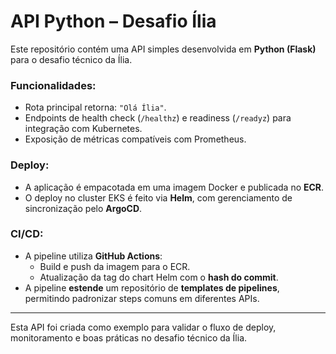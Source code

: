 # API Python – Desafio Ília

Este repositório contém uma API simples desenvolvida em **Python (Flask)** para o desafio técnico da Ília.

### Funcionalidades:
- Rota principal retorna: `"Olá Ília"`.
- Endpoints de health check (`/healthz`) e readiness (`/readyz`) para integração com Kubernetes.
- Exposição de métricas compatíveis com Prometheus.

### Deploy:
- A aplicação é empacotada em uma imagem Docker e publicada no **ECR**.
- O deploy no cluster EKS é feito via **Helm**, com gerenciamento de sincronização pelo **ArgoCD**.

### CI/CD:
- A pipeline utiliza **GitHub Actions**:
  - Build e push da imagem para o ECR.
  - Atualização da tag do chart Helm com o **hash do commit**.
- A pipeline **estende** um repositório de **templates de pipelines**, permitindo padronizar steps comuns em diferentes APIs.

---

Esta API foi criada como exemplo para validar o fluxo de deploy, monitoramento e boas práticas no desafio técnico da Ília.
